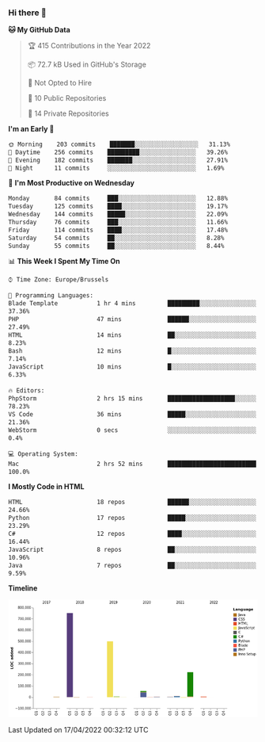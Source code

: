 ### Hi there 👋

<!--START_SECTION:waka-->
**🐱 My GitHub Data** 

> 🏆 415 Contributions in the Year 2022
 > 
> 📦 72.7 kB Used in GitHub's Storage 
 > 
> 🚫 Not Opted to Hire
 > 
> 📜 10 Public Repositories 
 > 
> 🔑 14 Private Repositories  
 > 
**I'm an Early 🐤** 

```text
🌞 Morning    203 commits    ███████░░░░░░░░░░░░░░░░░░   31.13% 
🌆 Daytime    256 commits    █████████░░░░░░░░░░░░░░░░   39.26% 
🌃 Evening    182 commits    ███████░░░░░░░░░░░░░░░░░░   27.91% 
🌙 Night      11 commits     ░░░░░░░░░░░░░░░░░░░░░░░░░   1.69%

```
📅 **I'm Most Productive on Wednesday** 

```text
Monday       84 commits     ███░░░░░░░░░░░░░░░░░░░░░░   12.88% 
Tuesday      125 commits    ████░░░░░░░░░░░░░░░░░░░░░   19.17% 
Wednesday    144 commits    █████░░░░░░░░░░░░░░░░░░░░   22.09% 
Thursday     76 commits     ███░░░░░░░░░░░░░░░░░░░░░░   11.66% 
Friday       114 commits    ████░░░░░░░░░░░░░░░░░░░░░   17.48% 
Saturday     54 commits     ██░░░░░░░░░░░░░░░░░░░░░░░   8.28% 
Sunday       55 commits     ██░░░░░░░░░░░░░░░░░░░░░░░   8.44%

```


📊 **This Week I Spent My Time On** 

```text
⌚︎ Time Zone: Europe/Brussels

💬 Programming Languages: 
Blade Template           1 hr 4 mins         █████████░░░░░░░░░░░░░░░░   37.36% 
PHP                      47 mins             ██████░░░░░░░░░░░░░░░░░░░   27.49% 
HTML                     14 mins             ██░░░░░░░░░░░░░░░░░░░░░░░   8.23% 
Bash                     12 mins             █░░░░░░░░░░░░░░░░░░░░░░░░   7.14% 
JavaScript               10 mins             █░░░░░░░░░░░░░░░░░░░░░░░░   6.33%

🔥 Editors: 
PhpStorm                 2 hrs 15 mins       ███████████████████░░░░░░   78.23% 
VS Code                  36 mins             █████░░░░░░░░░░░░░░░░░░░░   21.36% 
WebStorm                 0 secs              ░░░░░░░░░░░░░░░░░░░░░░░░░   0.4%

💻 Operating System: 
Mac                      2 hrs 52 mins       █████████████████████████   100.0%

```

**I Mostly Code in HTML** 

```text
HTML                     18 repos            ██████░░░░░░░░░░░░░░░░░░░   24.66% 
Python                   17 repos            █████░░░░░░░░░░░░░░░░░░░░   23.29% 
C#                       12 repos            ████░░░░░░░░░░░░░░░░░░░░░   16.44% 
JavaScript               8 repos             ██░░░░░░░░░░░░░░░░░░░░░░░   10.96% 
Java                     7 repos             ██░░░░░░░░░░░░░░░░░░░░░░░   9.59%

```


**Timeline**

![Chart not found](https://raw.githubusercontent.com/guillaumedeplancke/guillaumedeplancke/main/charts/bar_graph.png) 


 Last Updated on 17/04/2022 00:32:12 UTC
<!--END_SECTION:waka-->
